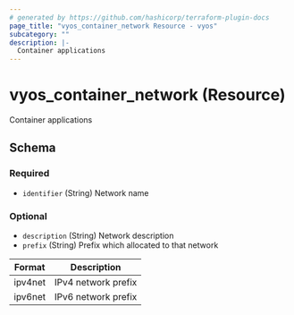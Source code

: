 ```yaml
---
# generated by https://github.com/hashicorp/terraform-plugin-docs
page_title: "vyos_container_network Resource - vyos"
subcategory: ""
description: |-
  Container applications
---
```


# vyos_container_network (Resource)

Container applications



<!-- schema generated by tfplugindocs -->
## Schema

### Required

- `identifier` (String) Network name

### Optional

- `description` (String) Network description
- `prefix` (String) Prefix which allocated to that network

|  Format  |  Description  |
|----------|---------------|
|  ipv4net  |  IPv4 network prefix  |
|  ipv6net  |  IPv6 network prefix  |
